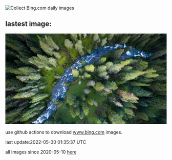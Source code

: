 ![Collect Bing.com daily images](https://github.com/counter2015/bing-daily-images/workflows/Collect%20Bing.com%20daily%20images/badge.svg)
## lastest image:
![](images/HyaliteCreek.jpg)

use github actions to download www.bing.com images.

last update:2022-05-30 01:35:37 UTC

all images since 2020-05-10 [here](https://github.com/counter2015/bing-daily-images/tree/master/images) 
